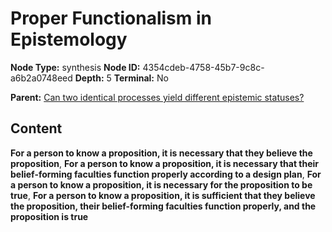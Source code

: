 # Proper Functionalism in Epistemology

**Node Type:** synthesis
**Node ID:** 4354cdeb-4758-45b7-9c8c-a6b2a0748eed
**Depth:** 5
**Terminal:** No

**Parent:** [Can two identical processes yield different epistemic statuses?](can-two-identical-processes-yield-different-epistemic-statuses-antithesis-7dc5e98c-bee0-4bc5-bbc2-5226db22233f.md)

## Content

**For a person to know a proposition, it is necessary that they believe the proposition**, **For a person to know a proposition, it is necessary that their belief-forming faculties function properly according to a design plan**, **For a person to know a proposition, it is necessary for the proposition to be true**, **For a person to know a proposition, it is sufficient that they believe the proposition, their belief-forming faculties function properly, and the proposition is true**
